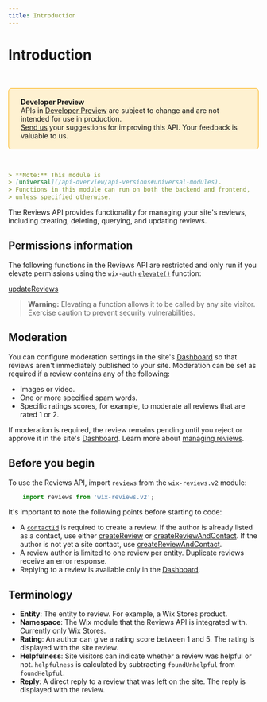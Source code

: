 ```yaml
---
title: Introduction
---
```

# Introduction

&nbsp;

<div style="background-color: #FEF1D1; padding: 18px 24px; border-radius: 6px; border: 1px solid #FDB10C; box-sizing: border-box; display: inline-block">
    <b>Developer Preview</b>
    <br/>
    <span>APIs in <a href="https://www.wix.com/velo/reference/api-overview/developer-preview">Developer Preview</a> are subject to change and are not intended for use in production.<br/><a href="mailto:velo-preview-feedback@wix.com">Send us</a> your suggestions for improving this API. Your feedback is valuable to us.</span>
</div>

&nbsp;

```md
> **Note:** This module is
> [universal](/api-overview/api-versions#universal-modules).
> Functions in this module can run on both the backend and frontend,
> unless specified otherwise.
```

The Reviews API provides functionality for managing your site's reviews, including creating, deleting, querying, and updating reviews. 


## Permissions information

The following functions in the Reviews API are restricted and only run if you elevate permissions
using the `wix-auth` [`elevate()`](https://www.wix.com/velo/reference/wix-auth/elevate)
function:

[updateReviews](wix-reviews-v2/reviews/updatereview)

<blockquote class='warning'>
<p>
<strong>Warning:</strong>
Elevating a function allows it to be called by any site visitor.
Exercise caution to prevent security vulnerabilities.
</p>
</blockquote>


## Moderation

You can configure moderation settings in the site's [Dashboard](https://www.wix.com/my-account/site-selector/?buttonText=Select%20Site&title=Select%20a%20Site&autoSelectOnSingleSite=true&actionUrl=https:%2F%2Fwww.wix.com%2Fdashboard%2F%7B%7BmetaSiteId%7D%7D%2Freviews/settings/moderation) so that reviews aren't immediately published to your site. Moderation can be set as required if a review contains any of the following:
- Images or video.
- One or more specified spam words.
- Specific ratings scores, for example, to moderate all reviews that are rated 1 or 2. 


If moderation is required, the review remains pending until you reject or approve it in the site's [Dashboard](https://www.wix.com/my-account/site-selector/?buttonText=Select%20Site&title=Select%20a%20Site&autoSelectOnSingleSite=true&actionUrl=https:%2F%2Fwww.wix.com%2Fdashboard%2F%7B%7BmetaSiteId%7D%7D%2Freviews/pending). Learn more about [managing reviews](https://support.wix.com/en/article/wix-stores-managing-wix-reviews).


## Before you begin

To use the Reviews API, import `reviews` from the `wix-reviews.v2` module:

```javascript
    import reviews from 'wix-reviews.v2';   
```

It's important to note the following points before starting to code:
- A [`contactId`](https://www.wix.com/velo/reference/wix-crm-v2/contacts) is required to create a review. If the author is already listed as a contact, use either [createReview](https://www.wix.com/velo/reference/wix-reviews-v2/reviews/create-review) or [createReviewAndContact](https://www.wix.com/velo/reference/wix-reviews-v2/reviews/create-review-and-contact). If the author is not yet a site contact, use [createReviewAndContact](https://www.wix.com/velo/reference/wix-reviews-v2/reviews/create-review-and-contact). 
- A review author is limited to one review per entity. Duplicate reviews receive an error response.
- Replying to a review is available only in the [Dashboard](https://www.wix.com/my-account/site-selector/?buttonText=Select%20Site&title=Select%20a%20Site&autoSelectOnSingleSite=true&actionUrl=https:%2F%2Fwww.wix.com%2Fdashboard%2F%7B%7BmetaSiteId%7D%7D%2Freviews/pending). 

## Terminology

- **Entity**: The entity to review. For example, a Wix Stores product.  
- **Namespace**: The Wix module that the Reviews API is integrated with. Currently only Wix Stores.  
- **Rating**: An author can give a rating score between 1 and 5. The rating is displayed with the site review.  
- **Helpfulness**: Site visitors can indicate whether a review was helpful or not. `helpfulness` is calculated by subtracting `foundUnhelpful` from `foundHelpful`.  
- **Reply**: A direct reply to a review that was left on the site. The reply is displayed with the review.  
